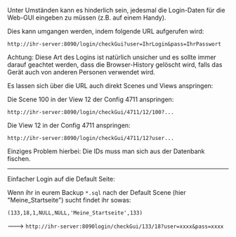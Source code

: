 Unter Umständen kann es hinderlich sein, jedesmal die Login-Daten für die Web-GUI eingeben zu müssen (z.B. auf einem Handy).

Dies kann umgangen werden, indem folgende URL aufgerufen wird:

`http://ihr-server:8090/login/checkGui?user=IhrLogin&pass=IhrPasswort`

Achtung: Diese Art des Logins ist natürlich unsicher und es sollte immer darauf geachtet werden, dass die Browser-History gelöscht wird, falls das Gerät auch von anderen Personen verwendet wird.

Es lassen sich über die URL auch direkt Scenes und Views anspringen:

Die Scene 100 in der View 12 der Config 4711 anspringen:

`http://ihr-server:8090/login/checkGui/4711/12/100?...`

Die View 12 in der Config 4711 anspringen:

`http://ihr-server:8090/login/checkGui/4711/12?user...`

Einziges Problem hierbei:
Die IDs muss man sich aus der Datenbank fischen.


---


Einfacher Login auf die Default Seite:

Wenn ihr in eurem Backup `*.sql` nach der Default Scene (hier "Meine\_Startseite") sucht findet ihr sowas:

`(133,18,1,NULL,NULL,'Meine_Startseite',133)`

---> `http://ihr-server:8090login/checkGui/133/18?user=xxxx&pass=xxxx`